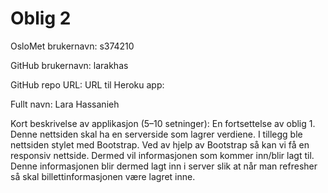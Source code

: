 Oblig 2
=======
OsloMet brukernavn: s374210

GitHub brukernavn: larakhas

GitHub repo URL: 
URL til Heroku app: 

Fullt navn: Lara Hassanieh

Kort beskrivelse av applikasjon (5–10 setninger):
En fortsettelse av oblig 1. 
Denne nettsiden skal ha en 
serverside som lagrer verdiene. I tillegg ble nettsiden stylet med Bootstrap. 
Ved av hjelp av Bootstrap så kan vi få en responsiv nettside.
Dermed vil informasjonen som kommer inn/blir lagt til. Denne informasjonen
blir dermed lagt inn i server slik at når man refresher så skal billettinformasjonen være lagret inne. 
